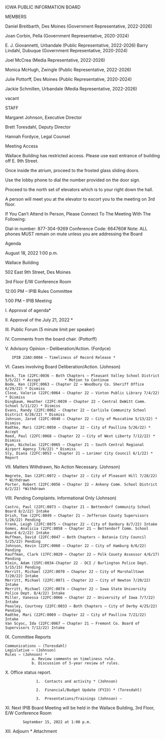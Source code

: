 

IOWA PUBLIC INFORMATION BOARD

MEMBERS

Daniel Breitbarth, Des Moines (Government Representative, 2022-2026)

Joan Corbin, Pella (Government Representative, 2020-2024)

E. J. Giovannetti, Urbandale (Public Representative, 2022-2026)
Barry Lindahl, Dubuque (Government Representative, 2020-2024)

Joel McCrea (Media Representative, 2022-2026)

Monica McHugh, Zwingle (Public Representative, 2022-2026)

Julie Pottorff, Des Moines (Public Representative, 2020-2024)

Jackie Schmillen, Urbandale (Media Representative, 2022-2026)

vacant

 

STAFF

Margaret Johnson, Executive Director

Brett Toresdahl, Deputy Director

Hannah Fordyce, Legal Counsel

 

Meeting Access

Wallace Building has restricted access. Please use east entrance of building off E. 9th Street.

Once inside the atrium, proceed to the frosted glass sliding doors.

Use the lobby phone to dial the number provided on the door sign.

Proceed to the north set of elevators which is to your right down the hall.

A person will meet you at the elevator to escort you to the meeting on 3rd floor.

 

If You Can’t Attend In Person, Please Connect To The Meeting With The Following:

Dial-in number: 877-304-9269     Conference Code: 664760#
Note: ALL phones MUST remain on mute unless you are addressing the Board

 

Agenda  

August 18, 2022 1:00 p.m.

Wallace Building

502 East 9th Street, Des Moines

3rd Floor E/W Conference Room

 

12:00 PM – IPIB Rules Committee

1:00 PM – IPIB Meeting

I.          Approval of agenda*

II.        Approval of the July 21, 2022 *

III.       Public Forum (5 minute limit per speaker)

IV.       Comments from the board chair.  (Pottorff)  

V.        Advisory Opinion – Deliberation/Action. (Fordyce)

       IPIB 22AO:0004 – Timeliness of Record Release *

VI.       Cases involving Board Deliberation/Action.  (Johnson)

    Beck, Tim (22FC:0036 – Both Chapters – Pleasant Valley School District 5/5/22) * Accept           * Motion to Continue
    Bode, Ken (22FC:0063 – Chapter 22 – Woodbury Co. Sheriff Office 6/29/22) * Dismiss
    Close, Valerie (22FC:0064 – Chapter 22 – Vinton Public Library 7/4/22) * Dismiss
    Dingbaum, Heather (22FC:0039 – Chapter 22 – Central DeWitt Comm. School 5/11/22) * Dismiss
    Evans, Randy (22FC:0062 – Chapter 22 – Carlisle Community School District 6/26/22) * Dismiss
    Johnson, Jarod (22FC:0040 – Chapter 22 – City of Muscatine 5/13/22) * Dismiss
    Radtke, Mari (22FC:0050 – Chapter 22 – City of Paullina 5/26/22) * Accept
    Reed, Paul (22FC:0068 – Chapter 22 – City of West Liberty 7/12/22) * Dismiss
    Ryan, Nicholas (22FC:0065 – Chapter 21 – South Central Regional Airport Agency 7/6/22) * Dismiss
    Sly, Diana (22FC:0053 – Chapter 21 – Lorimor City Council 6/1/22) * Report

VII.        Matters Withdrawn, No Action Necessary. (Johnson)

    Negrete, Dan (22FC:0072 – Chapter 22 – City of Pleasant Hill 7/28/22) * Withdrawn
    Porter, Robert (22FC:0056 – Chapter 22 – Ankeny Comm. School District 6/2/22) *Withdrawn

VIII.       Pending Complaints.  Informational Only (Johnson)

    Castro, Paul (22FC:0073 – Chapter 21 – Bettendorf Community School Board 8/2/22) Intake
    Drish, Tom (22FC:0049 – Chapter 21 – Jefferson County Supervisors 5/26/22) Pending
    Frank, Leigh (22FC:0075 – Chapter 22 – City of Danbury 8/7/22) Intake
    Gomes, Analicia (22FC:0058 – Chapter 21 – Bettendorf Comm. School Board 6/2/22) Intake
    Huffman, David (22FC:0047 – Both Chapters – Batavia City Council 5/25/22) Pending
    Johnson, Kevin (22FC:0060 – Chapter 22 – City of Hamburg 6/6/22) Pending
    Kauffman, Clark (17FC:0029 – Chapter 22 – Polk County Assessor 4/6/17) Pending
    Klein, Adam (15FC:0034-Chapter 22 - DCI / Burlington Police Dept. 5/15/15) Pending
    Merritt, Michael (22FC:0070 – Chapter 22 – City of Marshalltown 7/20/22) Intake
    Merritt, Michael (22FC:0071 – Chapter 22 – City of Newton 7/20/22) Intake
    Merritt, Michael (22FC:0074 – Chapter 22 – Iowa State University Police Dept. 8/4/22) Intake
    Miller, Vanessa (22FC:0066 – Chapter 22 – University of Iowa 7/7/22) Intake
    Peasley, Courtney (22FC:0033 – Both Chapters – City of Derby 4/25/22) Pending
    Radtke, Mari (22FC:0069 – Chapter 22 – City of Paullina 7/21/22) Intake
    Van Scyoc, Ida (22FC:0067 – Chapter 21 – Fremont Co. Board of Supervisors 7/12/22) Intake

IX.          Committee Reports                                                                         

    Communications – (Toresdahl)
    Legislative – (Johnson) 
    Rules – (Johnson) *
                a. Review comments on timeliness rule.
                b. Discussion of 5-year review of rules.

X.           Office status report.

                  1.  Contacts and activity * (Johnson)                                                       

                  2.  Financial/Budget Update (FY23) * (Toresdahl)

                  3.  Presentations/Trainings (Johnson) –   

XI.       Next IPIB Board Meeting will be held in the Wallace Building, 3rd Floor, E/W Conference Room

            September 15, 2022 at 1:00 p.m.

XII.      Adjourn                                                                                                                      * Attachment
